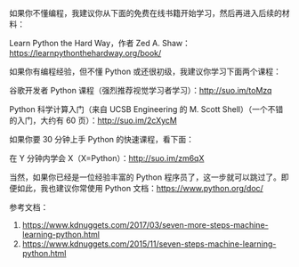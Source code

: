 如果你不懂编程，我建议你从下面的免费在线书籍开始学习，然后再进入后续的材料：



Learn Python the Hard Way，作者 Zed A. Shaw：https://learnpythonthehardway.org/book/



如果你有编程经验，但不懂 Python 或还很初级，我建议你学习下面两个课程：



谷歌开发者 Python 课程（强烈推荐视觉学习者学习）：http://suo.im/toMzq

Python 科学计算入门（来自 UCSB Engineering 的 M. Scott Shell）（一个不错的入门，大约有 60 页）：http://suo.im/2cXycM



如果你要 30 分钟上手 Python 的快速课程，看下面：



在 Y 分钟内学会 X（X=Python）：http://suo.im/zm6qX

当然，如果你已经是一位经验丰富的 Python 程序员了，这一步就可以跳过了。即便如此，我也建议你常使用 Python 文档：https://www.python.org/doc/



参考文档：
1. https://www.kdnuggets.com/2017/03/seven-more-steps-machine-learning-python.html
2. https://www.kdnuggets.com/2015/11/seven-steps-machine-learning-python.html
